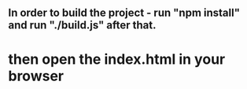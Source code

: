 ## In order to build the project - run "npm install" and run "./build.js" after that.

# then open the index.html in your browser